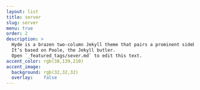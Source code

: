 ```yaml
---
layout: list
title: server
slug: server
menu: true
order: 2
description: >
  Hyde is a brazen two-column Jekyll theme that pairs a prominent sidebar with uncomplicated content.
  It’s based on Poole, the Jekyll butler.
  Open `_featured_tags/sever.md` to edit this text.
accent_color: rgb(38,139,210)
accent_image:
  background: rgb(32,32,32)
  overlay:    false
---
```

